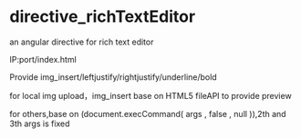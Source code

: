 # directive_richTextEditor
an angular directive for rich text editor

IP:port/index.html


Provide img_insert/leftjustify/rightjustify/underline/bold

for local img upload，img_insert base on HTML5 fileAPI to provide preview

for others,base on (document.execCommand( args , false , null )),2th and 3th args is fixed
